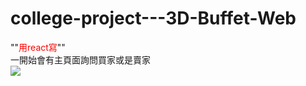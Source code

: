 # college-project---3D-Buffet-Web
""<font color=#FF0000>用react寫</font>""  
一開始會有主頁面詢問買家或是賣家  
<img src="../Users/29191/OneDrive/桌面/buffet1.png" />

